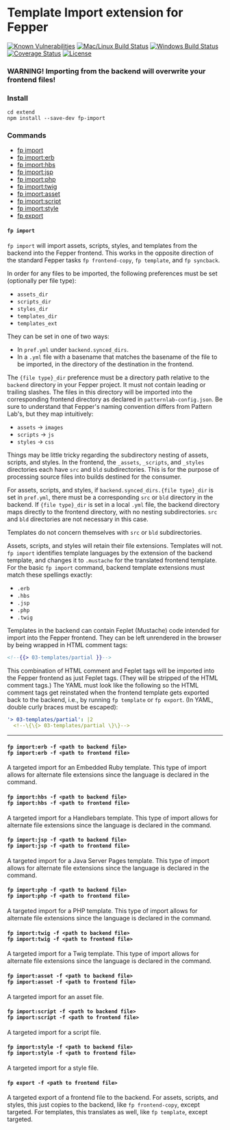 # Template Import extension for Fepper

[![Known Vulnerabilities][snyk-image]][snyk-url]
[![Mac/Linux Build Status][travis-image]][travis-url]
[![Windows Build Status][appveyor-image]][appveyor-url]
[![Coverage Status][coveralls-image]][coveralls-url]
[![License][license-image]][license-url]

### WARNING! Importing from the backend will overwrite your frontend files!

### Install

```shell
cd extend
npm install --save-dev fp-import
```

### Commands

* [fp import](#fp-import)
* [fp import:erb](#fp-import-erb)
* [fp import:hbs](#fp-import-hbs)
* [fp import:jsp](#fp-import-jsp)
* [fp import:php](#fp-import-php)
* [fp import:twig](#fp-import-twig)
* [fp import:asset](#fp-import-asset)
* [fp import:script](#fp-import-script)
* [fp import:style](#fp-import-style)
* [fp export](#fp-export)

#### <a id="fp-import"></a>`fp import`

`fp import` will import assets, scripts, styles, and templates from the backend 
into the Fepper frontend. This works in the opposite direction of the standard 
Fepper tasks `fp frontend-copy`, `fp template`, and `fp syncback`.

In order for any files to be imported, the following preferences must be set 
(optionally per file type):

* `assets_dir`
* `scripts_dir`
* `styles_dir`
* `templates_dir`
* `templates_ext`

They can be set in one of two ways:

* In `pref.yml` under `backend.synced_dirs`.
* In a `.yml` file with a basename that matches the basename of the file to be 
  imported, in the directory of the destination in the frontend.

The `{file type}_dir` preference must be a directory path relative to the 
`backend` directory in your Fepper project. It must not contain leading or 
trailing slashes. The files in this directory will be imported into the 
corresponding frontend directory as declared in `patternlab-config.json`. Be 
sure to understand that Fepper's naming convention differs from Pattern Lab's, 
but they map intuitively:

* `assets` -> `images`
* `scripts` -> `js`
* `styles` -> `css`

Things may be little tricky regarding the subdirectory nesting of assets, 
scripts, and styles. In the frontend, the `_assets`, `_scripts`, and 
`_styles` directories each have `src` and `bld` subdirectories. This is for the 
purpose of processing source files into builds destined for the consumer.

For assets, scripts, and styles, if `backend.synced_dirs.{file type}_dir` is set 
in `pref.yml`, there must be a corresponding `src` or `bld` directory in the 
backend. If `{file type}_dir` is set in a local `.yml` file, the backend 
directory maps directly to the frontend directory, with no nesting 
subdirectories. `src` and `bld` directories are not necessary in this case.

Templates do not concern themselves with `src` or `bld` subdirectories.

Assets, scripts, and styles will retain their file extensions. Templates will 
not. `fp import` identifies template languages by the extension of the backend 
template, and changes it to `.mustache` for the translated frontend template. 
For the basic `fp import` command, backend template extensions must match these 
spellings exactly:

* `.erb`
* `.hbs`
* `.jsp`
* `.php`
* `.twig`

Templates in the backend can contain Feplet (Mustache) code intended for import 
into the Fepper frontend. They can be left unrendered in the browser by being 
wrapped in HTML comment tags:

```handlebars
<!--{{> 03-templates/partial }}-->
```

This combination of HTML comment and Feplet tags will be imported into the 
Fepper frontend as just Feplet tags. (They will be stripped of the HTML comment 
tags.) The YAML must look like the following so the HTML comment tags get 
reinstated when the frontend template gets exported back to the backend, i.e., 
by running `fp template` or `fp export`. (In YAML, double curly braces must be 
escaped):

```yaml
'> 03-templates/partial': |2
  <!--\{\{> 03-templates/partial \}\}-->
```

---

#### <a id="fp-import-erb"></a>`fp import:erb -f <path to backend file>`<br />`fp import:erb -f <path to frontend file>`

A targeted import for an Embedded Ruby template. This type of import allows for 
alternate file extensions since the language is declared in the command.

#### <a id="fp-import-hbs"></a>`fp import:hbs -f <path to backend file>`<br />`fp import:hbs -f <path to frontend file>`

A targeted import for a Handlebars template. This type of import allows for 
alternate file extensions since the language is declared in the command.

#### <a id="fp-import-jsp"></a>`fp import:jsp -f <path to backend file>`<br />`fp import:jsp -f <path to frontend file>`

A targeted import for a Java Server Pages template. This type of import allows 
for alternate file extensions since the language is declared in the command.

#### <a id="fp-import-php"></a>`fp import:php -f <path to backend file>`<br />`fp import:php -f <path to frontend file>`

A targeted import for a PHP template. This type of import allows for alternate 
file extensions since the language is declared in the command.

#### <a id="fp-import-twig"></a>`fp import:twig -f <path to backend file>`<br />`fp import:twig -f <path to frontend file>`

A targeted import for a Twig template. This type of import allows for alternate 
file extensions since the language is declared in the command.

#### <a id="fp-import-asset"></a>`fp import:asset -f <path to backend file>`<br />`fp import:asset -f <path to frontend file>`

A targeted import for an asset file.

#### <a id="fp-import-script"></a>`fp import:script -f <path to backend file>`<br />`fp import:script -f <path to frontend file>`

A targeted import for a script file.

#### <a id="fp-import-style"></a>`fp import:style -f <path to backend file>`<br />`fp import:style -f <path to frontend file>`

A targeted import for a style file.

#### <a id="fp-export"></a>`fp export -f <path to frontend file>`

A targeted export of a frontend file to the backend. For assets, scripts, and 
styles, this just copies to the backend, like `fp frontend-copy`, except 
targeted. For templates, this translates as well, like `fp template`, except 
targeted.

[snyk-image]: https://snyk.io/test/github/electric-eloquence/fp-import/master/badge.svg
[snyk-url]: https://snyk.io/test/github/electric-eloquence/fp-import/master

[travis-image]: https://img.shields.io/travis/electric-eloquence/fp-import/master.svg?label=mac%20%26%20linux
[travis-url]: https://travis-ci.org/electric-eloquence/fp-import

[appveyor-image]: https://img.shields.io/appveyor/ci/e2tha-e/fp-import/master.svg?label=windows
[appveyor-url]: https://ci.appveyor.com/project/e2tha-e/fp-import

[coveralls-image]: https://img.shields.io/coveralls/electric-eloquence/fp-import/master.svg
[coveralls-url]: https://coveralls.io/r/electric-eloquence/fp-import

[license-image]: https://img.shields.io/github/license/electric-eloquence/fp-import.svg
[license-url]: https://raw.githubusercontent.com/electric-eloquence/fp-import/master/LICENSE
